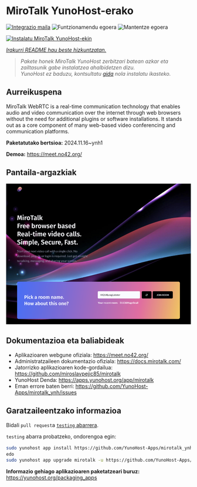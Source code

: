 <!--
Ohart ongi: README hau automatikoki sortu da <https://github.com/YunoHost/apps/tree/master/tools/readme_generator>ri esker
EZ editatu eskuz.
-->

# MiroTalk YunoHost-erako

[![Integrazio maila](https://dash.yunohost.org/integration/mirotalk.svg)](https://ci-apps.yunohost.org/ci/apps/mirotalk/) ![Funtzionamendu egoera](https://ci-apps.yunohost.org/ci/badges/mirotalk.status.svg) ![Mantentze egoera](https://ci-apps.yunohost.org/ci/badges/mirotalk.maintain.svg)

[![Instalatu MiroTalk YunoHost-ekin](https://install-app.yunohost.org/install-with-yunohost.svg)](https://install-app.yunohost.org/?app=mirotalk)

*[Irakurri README hau beste hizkuntzatan.](./ALL_README.md)*

> *Pakete honek MiroTalk YunoHost zerbitzari batean azkar eta zailtasunik gabe instalatzea ahalbidetzen dizu.*  
> *YunoHost ez baduzu, kontsultatu [gida](https://yunohost.org/install) nola instalatu ikasteko.*

## Aurreikuspena

MiroTalk WebRTC is a real-time communication technology that enables audio and video communication over the internet through web browsers without the need for additional plugins or software installations. It stands out as a core component of many web-based video conferencing and communication platforms.


**Paketatutako bertsioa:** 2024.11.16~ynh1

**Demoa:** <https://meet.no42.org/>

## Pantaila-argazkiak

![MiroTalk(r)en pantaila-argazkia](./doc/screenshots/screenshot.png)

## Dokumentazioa eta baliabideak

- Aplikazioaren webgune ofiziala: <https://meet.no42.org/>
- Administratzaileen dokumentazio ofiziala: <https://docs.mirotalk.com/>
- Jatorrizko aplikazioaren kode-gordailua: <https://github.com/miroslavpejic85/mirotalk>
- YunoHost Denda: <https://apps.yunohost.org/app/mirotalk>
- Eman errore baten berri: <https://github.com/YunoHost-Apps/mirotalk_ynh/issues>

## Garatzaileentzako informazioa

Bidali `pull request`a [`testing` abarrera](https://github.com/YunoHost-Apps/mirotalk_ynh/tree/testing).

`testing` abarra probatzeko, ondorengoa egin:

```bash
sudo yunohost app install https://github.com/YunoHost-Apps/mirotalk_ynh/tree/testing --debug
edo
sudo yunohost app upgrade mirotalk -u https://github.com/YunoHost-Apps/mirotalk_ynh/tree/testing --debug
```

**Informazio gehiago aplikazioaren paketatzeari buruz:** <https://yunohost.org/packaging_apps>
